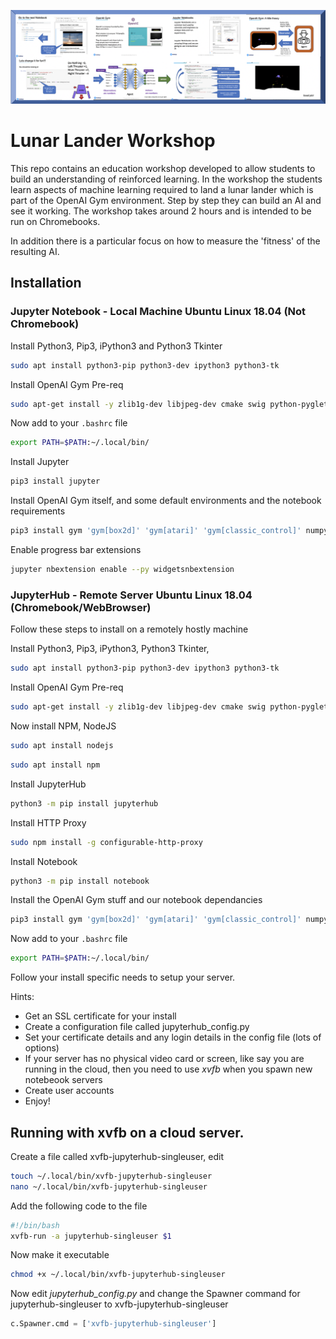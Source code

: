 
![Lunar Lander Workshop](images/LunarLanderBanner.png)

# Lunar Lander Workshop

This repo contains an education workshop developed to allow students to build an understanding of reinforced learning. In the workshop the students learn aspects of machine learning required to land a lunar lander which is part of the OpenAI Gym environment. Step by step they can build an AI and see it working. The workshop takes around 2 hours and is intended to be run on Chromebooks. 

In addition there is a particular focus on how to measure the 'fitness' of the resulting AI. 



## Installation

### Jupyter Notebook - Local Machine Ubuntu Linux 18.04 (Not Chromebook)

Install Python3, Pip3, iPython3 and Python3 Tkinter

```sh
sudo apt install python3-pip python3-dev ipython3 python3-tk
```

Install OpenAI Gym Pre-req

```sh
sudo apt-get install -y zlib1g-dev libjpeg-dev cmake swig python-pyglet python3-opengl libboost-all-dev libsdl2-dev libosmesa6-dev patchelf ffmpeg xvfb
```


Now add to your `.bashrc` file

```sh
export PATH=$PATH:~/.local/bin/
```

Install Jupyter

```sh
pip3 install jupyter
```

Install OpenAI Gym itself, and some default environments and the notebook requirements

```sh
pip3 install gym 'gym[box2d]' 'gym[atari]' 'gym[classic_control]' numpy torch matplotlib JSAnimation tensorflow ipywidgets
```


Enable progress bar extensions

```sh
jupyter nbextension enable --py widgetsnbextension
```


### JupyterHub - Remote Server Ubuntu Linux 18.04 (Chromebook/WebBrowser)
Follow these steps to install on a remotely hostly machine 

Install Python3, Pip3, iPython3, Python3 Tkinter, 

```sh
sudo apt install python3-pip python3-dev ipython3 python3-tk
```

Install OpenAI Gym Pre-req

```sh
sudo apt-get install -y zlib1g-dev libjpeg-dev cmake swig python-pyglet python3-opengl libboost-all-dev libsdl2-dev libosmesa6-dev patchelf ffmpeg xvfb
```


Now install NPM, NodeJS

```sh
sudo apt install nodejs
```

```sh
sudo apt install npm
```


Install JupyterHub

```sh
python3 -m pip install jupyterhub
```

Install HTTP Proxy

```sh
sudo npm install -g configurable-http-proxy
```

Install Notebook

```sh
python3 -m pip install notebook
```

Install the OpenAI Gym stuff and our notebook dependancies

```sh
pip3 install gym 'gym[box2d]' 'gym[atari]' 'gym[classic_control]' numpy torch matplotlib JSAnimation tensorflow ipywidgets
```

Now add to your `.bashrc` file

```sh
export PATH=$PATH:~/.local/bin/
```


Follow your install specific needs to setup your server. 

Hints: 

* Get an SSL certificate for your install
* Create a configuration file called  jupyterhub_config.py 
* Set your certificate details and any login details in the config file (lots of options) 
* If your server has no physical video card or screen, like say you are running in the cloud, then you need to use *xvfb* when you spawn new notebeook servers
* Create user accounts
* Enjoy!


## Running with xvfb on a cloud server. 

Create a file called xvfb-jupyterhub-singleuser, edit
```sh
touch ~/.local/bin/xvfb-jupyterhub-singleuser
nano ~/.local/bin/xvfb-jupyterhub-singleuser
```

Add the following code to the file 

```bash
#!/bin/bash
xvfb-run -a jupyterhub-singleuser $1
```

Now make it executable

```sh
chmod +x ~/.local/bin/xvfb-jupyterhub-singleuser
```

Now edit *jupyterhub_config.py* and change the Spawner command for jupyterhub-singleuser to xvfb-jupyterhub-singleuser

```python
c.Spawner.cmd = ['xvfb-jupyterhub-singleuser']
```
